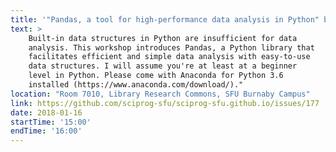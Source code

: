 ```yaml
---
title: '"Pandas, a tool for high-performance data analysis in Python" by Emre Erhan'
text: >
    Built-in data structures in Python are insufficient for data 
    analysis. This workshop introduces Pandas, a Python library that 
    facilitates efficient and simple data analysis with easy-to-use 
    data structures. I will assume you're at least at a beginner 
    level in Python. Please come with Anaconda for Python 3.6 
    installed (https://www.anaconda.com/download/)."
location: "Room 7010, Library Research Commons, SFU Burnaby Campus"
link: https://github.com/sciprog-sfu/sciprog-sfu.github.io/issues/177
date: 2018-01-16
startTime: '15:00'
endTime: '16:00'
---
```

